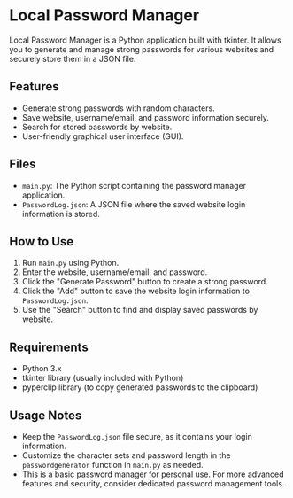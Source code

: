 # Local Password Manager

Local Password Manager is a Python application built with tkinter. It allows you to generate and manage strong passwords for various websites and securely store them in a JSON file.

## Features

- Generate strong passwords with random characters.
- Save website, username/email, and password information securely.
- Search for stored passwords by website.
- User-friendly graphical user interface (GUI).

## Files

- `main.py`: The Python script containing the password manager application.
- `PasswordLog.json`: A JSON file where the saved website login information is stored.

## How to Use

1. Run `main.py` using Python.
2. Enter the website, username/email, and password.
3. Click the "Generate Password" button to create a strong password.
4. Click the "Add" button to save the website login information to `PasswordLog.json`.
5. Use the "Search" button to find and display saved passwords by website.

## Requirements

- Python 3.x
- tkinter library (usually included with Python)
- pyperclip library (to copy generated passwords to the clipboard)

## Usage Notes

- Keep the `PasswordLog.json` file secure, as it contains your login information.
- Customize the character sets and password length in the `passwordgenerator` function in `main.py` as needed.
- This is a basic password manager for personal use. For more advanced features and security, consider dedicated password management tools.
